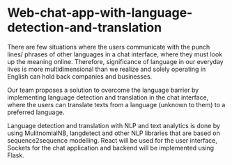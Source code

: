 # Web-chat-app-with-language-detection-and-translation
There are few situations where the users communicate with the punch lines/ phrases of other languages in a chat interface, where they must look up the meaning online. 
Therefore, significance of language in our everyday lives is more multidimensional than we realize and solely operating in English can hold back companies and businesses. 


Our team proposes a solution to overcome the language barrier by implementing language detection and translation in the chat interface, where the users can translate texts from a language (unknown to them) to a preferred language. 

Language detection and translation with NLP and text analytics is done by using MulitnomialNB, langdetect and other NLP libraries that are based on sequence2sequence modelling. React will be used for the user interface, Sockets for the chat application and backend will be implemented using Flask.

